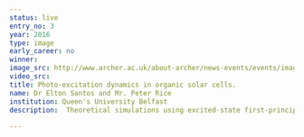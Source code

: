 ```yaml
---
status: live
entry_no: 3
year: 2016
type: image 
early_career: no 
winner: 
image_src: http://www.archer.ac.uk/about-archer/news-events/events/image-comp/gallery-2016/03_Entry_800.jpg
video_src: 
title: Photo-excitation dynamics in organic solar cells.
name: Dr Elton Santos and Mr. Peter Rice
institution: Queen's University Belfast
description:  Theoretical simulations using excited-state first-principles methods reveal that covalent functionalization and  the relative orientation of donor and acceptor units in heterointerfaces are critical parameters for electron-hole  dynamics.  Long believed but barely shown microscopically in real-time, the device geometry affects the polarization  of the interface, generating local electric fields that dissociate excitons harder or easier on a time scale of tenth  of femtoseconds.  This ultrafast charge transfer will help to understand how organic photovoltaic devices work in  real-life applications, e.g. generation of electricity.
  
---
```

